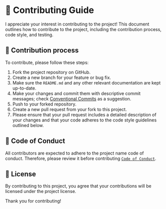 # 👥 Contributing Guide

I appreciate your interest in contributing to the project! This document outlines how to contribute to the project, including the contribution process, code style, and testing.

## 🔄️ Contribution process

To contribute, please follow these steps:

1. Fork the project repository on GitHub.
1. Create a new branch for your feature or bug fix.
1. Make sure the `README.md` and any other relevant documentation are kept up-to-date.
1. Make your changes and commit them with descriptive commit messages; check [Conventional Commits](https://www.conventionalcommits.org) as a suggestion.
1. Push to your forked repository.
1. Create a new pull request from your fork to this project.
1. Please ensure that your pull request includes a detailed description of your changes and that your code adheres to the code style guidelines outlined below.

## 🔰 Code of Conduct

All contributors are expected to adhere to the project name code of conduct. Therefore, please review it before contributing [`Code of Conduct`](https://github.com/raven-actions/actionlint/blob/main/.github/CODE_OF_CONDUCT.md).

## 📄 License

By contributing to this project, you agree that your contributions will be licensed under the project license.

Thank you for contributing!
